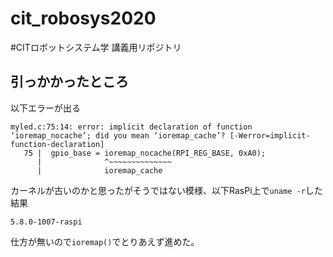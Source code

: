 # cit_robosys2020
#CITロボットシステム学 講義用リポジトリ

## 引っかかったところ
以下エラーが出る
```
myled.c:75:14: error: implicit declaration of function ‘ioremap_nocache’; did you mean ‘ioremap_cache’? [-Werror=implicit-function-declaration]
   75 |  gpio_base = ioremap_nocache(RPI_REG_BASE, 0xA0);
      |              ^~~~~~~~~~~~~~~
      |              ioremap_cache
```
カーネルが古いのかと思ったがそうではない模様、以下RasPi上で`uname -r`した結果
```
5.8.0-1007-raspi
```
仕方が無いので`ioremap()`でとりあえず進めた。


